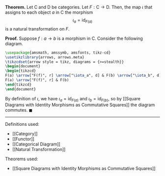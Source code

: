 **Theorem.** Let $\mathsf{C}$ and $\mathsf{D}$ be categories. Let $F:\mathsf{C}\to \mathsf{D}$. Then, the map $\iota$ that assigns to each object $a$ in $\mathsf{C}$ the morphism $$\iota_{a}=\text{id}_{F(a)}$$is a natural transformation on $F$.

**Proof.** Suppose $f:a\to b$ is a morphism in $\mathsf{C}$. Consider the following diagram.

```tikz
\usepackage{amsmath, amssymb, amsfonts, tikz-cd}
\usetikzlibrary{arrows, arrows.meta}
\tikzcdset{arrow style = tikz, diagrams = {>=stealth}}
\begin{document}
\begin{tikzcd}
F(a) \arrow["F(f)", r] \arrow["\iota_a", d] & F(b) \arrow["\iota_b", d] \\
F(a) \arrow["F(f)", r] & F(b)
\end{tikzcd}
\end{document}
```

By definition of $\iota$, we have $\iota_{a}=\text{id}_{F(a)}$ and $\iota_{b}=\text{id}_{F(b)}$, so by [[Square Diagrams with Identity Morphisms as Commutative Squares]] the diagram commutes. $\blacksquare$
***
Definitions used:
- [[Category]]
- [[Functor]]
- [[Categorical Diagram]]
- [[Natural Transformation]]

Theorems used:
- [[Square Diagrams with Identity Morphisms as Commutative Squares]]